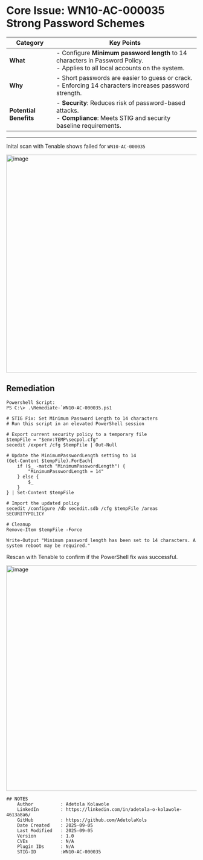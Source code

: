 # Core Issue: WN10-AC-000035 Strong Password Schemes

| Category            | Key Points                                                                 |
|---------------------|-----------------------------------------------------------------------------|
| **What**            | - Configure **Minimum password length** to 14 characters in Password Policy.<br>- Applies to all local accounts on the system. |
| **Why**             | - Short passwords are easier to guess or crack.<br>- Enforcing 14 characters increases password strength. |
| **Potential Benefits** | - **Security**: Reduces risk of password-based attacks.<br>- **Compliance**: Meets STIG and security baseline requirements. |

---
Inital scan with Tenable shows failed for `WN10-AC-000035`

<img width="1911" height="576" alt="image" src="https://github.com/user-attachments/assets/39fa0909-c6c9-4b7e-b8da-eae30f888931" />

## Remediation
    Powershell Script:
    PS C:\> .\Remediate-`WN10-AC-000035.ps1
```
# STIG Fix: Set Minimum Password Length to 14 characters
# Run this script in an elevated PowerShell session

# Export current security policy to a temporary file
$tempFile = "$env:TEMP\secpol.cfg"
secedit /export /cfg $tempFile | Out-Null

# Update the MinimumPasswordLength setting to 14
(Get-Content $tempFile).ForEach{
    if ($_ -match "MinimumPasswordLength") {
        "MinimumPasswordLength = 14"
    } else {
        $_
    }
} | Set-Content $tempFile

# Import the updated policy
secedit /configure /db secedit.sdb /cfg $tempFile /areas SECURITYPOLICY

# Cleanup
Remove-Item $tempFile -Force

Write-Output "Minimum password length has been set to 14 characters. A system reboot may be required."

```
Rescan with Tenable to confirm if the PowerShell fix was successful.

<img width="1906" height="596" alt="image" src="https://github.com/user-attachments/assets/3996e7c9-b660-4721-bbe4-f8a37470776a" />


```
## NOTES
    Author          : Adetola Kolawole
    LinkedIn        : https://linkedin.com/in/adetola-o-kolawole-4613a8a6/
    GitHub          : https://github.com/AdetolaKols
    Date Created    : 2025-09-05
    Last Modified   : 2025-09-05
    Version         : 1.0
    CVEs            : N/A
    Plugin IDs      : N/A
    STIG-ID         :WN10-AC-000035
